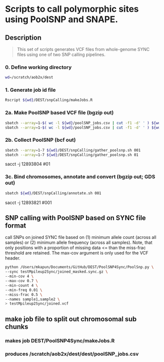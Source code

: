 # Scripts to call polymorphic sites using PoolSNP and SNAPE.

## Description
> This set of scripts generates VCF files from whole-genome SYNC files using one of two SNP calling pipelines.

### 0. Define working directory
```bash
wd=/scratch/aob2x/dest
```

### 1. Generate job id file
```bash
Rscript ${wd}/DEST/snpCalling/makeJobs.R
```

### 2a. Make PoolSNP based VCF file (bgzip out)
```bash
sbatch --array=1-$( wc -l ${wd}/poolSNP_jobs.csv | cut -f1 -d' ' ) ${wd}/DEST/snpCalling/run_poolsnp.sh 001
sbatch --array=1-$( wc -l ${wd}/poolSNP_jobs.csv | cut -f1 -d' ' ) ${wd}/DEST/snpCalling/run_poolsnp.sh 01
```

### 2b. Collect PoolSNP (bcf out)
```bash
sbatch --array=1-7 ${wd}/DEST/snpCalling/gather_poolsnp.sh 001
sbatch --array=1-7 ${wd}/DEST/snpCalling/gather_poolsnp.sh 01
```
sacct -j 12893804 #01


### 3c. Bind chromosomes, annotate and convert (bgzip out; GDS out)
```bash
sbatch ${wd}/DEST/snpCalling/annotate.sh 001
```
sacct -j 12893821 #001













## SNP calling with PoolSNP based on SYNC file format

call SNPs on joined SYNC file based on (1) minimum allele count (across all samples) or (2) minimum allele frequency (across all samples). Note, that only positions with a proportion of missing data <= than the miss-frac threshold are retained. The max-cov argument is only used for the VCF header.

```bash
python /Users/mkapun/Documents/GitHub/DEST/PoolSNP4Sync/PoolSnp.py \
--sync testMpileup2Sync/joined_masked.sync.gz \
--min-cov 4 \
--max-cov 0.7 \
--min-count 4 \
--min-freq 0.01 \
--miss-frac 0.5 \
--names sample1,sample2 \
> testMpileup2Sync/joined.vcf
```

## make job file to split out chromosomal sub chunks
  ### makes job DEST/PoolSNP4Sync/makeJobs.R

  ### produces /scratch/aob2x/dest/dest/poolSNP_jobs.csv
